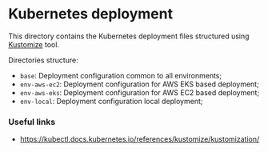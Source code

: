# Kubernetes deployment

This directory contains the Kubernetes deployment files structured using [Kustomize](https://kustomize.io/) tool.

Directories structure:

- `base`: Deployment configuration common to all environments;
- `env-aws-ec2`: Deployment configuration for AWS EKS based deployment;
- `env-aws-eks`: Deployment configuration for AWS EC2 based deployment;
- `env-local`: Deployment configuration local deployment;

### Useful links

* https://kubectl.docs.kubernetes.io/references/kustomize/kustomization/

